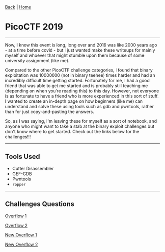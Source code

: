 [Back](WriteUpFrontPage.md) | [Home](CTFFrontPage.md)

# PicoCTF 2019
---

Now, I know this event is long, long over and 2019 was like 2000 years ago - at a time before covid - but I just wanted make these writeups for mainly myself and whoever that might stumble upon them because of some university assignment (like me). 

Compared to the other PicoCTF challenge categories, I found that binary exploitation was 10000000 (not in binary teehee) times harder and had an incredibly difficult time getting started. Fortunately for me, I had a good friend that was able to get me started and is probably still teaching me (depending on when you're reading this) to this day.
However, not everyone is as fortunate to have a friend who is more experienced in this sort of stuff.
I wanted to create an in-depth page on how beginners (like me) can understand and solve these using tools such as gdb and pwntools, rather than for just copy-and-pasting the answers.

So, as I was saying, I'm leaving these for myself as a sort of notebook, and anyone who might want to take a stab at the binary exploit challenges but don't know where to get started. Check out the links below for the challenges!!!

---
## Tools Used
* Cutter Disassembler
* GEF-GDB
* Pwntools
* `ropper`

---
## Challenges Questions

[Overflow 1](overflow1writeup.md)

[Overflow 2](overflow2writeup.md)

[New Overflow 1](newoverflow1writeup.md)

[New Overflow 2](newoverflow2writeup.md)